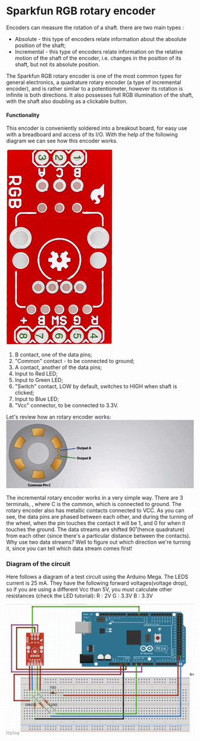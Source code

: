 # Sparkfun RGB rotary encoder

Encoders can measure the rotation of a shaft. there are two main types :
* Absolute - this type of encoders relate information about the absolute position of the shaft;
* Incremental - this type of encoders relate information on the relative motion of the shaft of the encoder, i.e. changes in the position of its shaft, but not its absolute position.

The Sparkfun RGB rotary encoder is one of the most common types for general electronics, a quadrature rotary encoder (a type of incremental encoder), and is rather similar to a potentiometer, however its rotation is infinite is both directions. It also possesses full RGB illumination of the shaft, with the shaft also doubling as a clickable button.

#### Functionality

This encoder is conveniently soldered into a breakout board, for easy use with a breadboard and access of its I/O.  With the help of the following diagram we can see how this encoder works.

![](1.png)

1. B contact, one of the data pins;
2. "Common" contact - to be connected to ground;
3. A contact, another of the data pins;
4. Input to Red LED;
5. Input to Green LED;
6. "Switch" contact, LOW by default, switches to HIGH when shaft is clicked;
7. Input to Blue LED;
8. "Vcc" connector, to be connected to 3.3V.

Let's review how an rotary encoder works:
![](2.gif)

The incremental rotary encoder works in a very simple way. There are 3 terminals, , where C is the common, which is connected to ground. The rotary encoder also has metallic contacts connected to VCC. As you can see, the data pins are phased between each other, and during the turning of the wheel, when the pin touches the contact it will be 1, and 0 for when it touches the ground. The data streams are shifted 90˚(hence quadrature) from each other (since there's a particular distance between the contacts).
Why use two data streams? Well to figure out which direction we're turning it, since you can tell which data stream comes first!

### Diagram of the circuit
Here follows a diagram of a test circuit using the Arduino Mega.
The LEDS  current is 25 mA. They have the following forward voltages(voltage drop), so if you are using a different Vcc than 5V, you must calculate other resistances (check the LED tutorial):
R : 2V
G : 3.3V
B : 3.3V

![](3.png)
